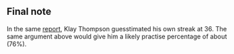## Final note 

In the same [report](http://espn.go.com/nba/story/_/id/12692397/stephen-curry-golden-state-warriors-makes-77-consecutive-3-pointers-practice), Klay Thompson guesstimated his own streak at 36.  The same argument above would give him a likely practise percentage of about \(76\%\).
